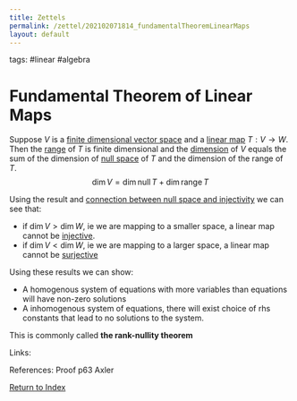 ```yaml
---
title: Zettels
permalink: /zettel/202102071814_fundamentalTheoremLinearMaps
layout: default
---
```

tags: #linear #algebra

# Fundamental Theorem of Linear Maps

Suppose $V$ is a [finite dimensional vector space](202102062028_finiteDimensionalVectorSpace) and 
a [linear map](202102071416_linearMapDefinition) $T : V \rightarrow W$. Then the [range](202102071800_rangeDefinition) of $T$ 
is finite dimensional and the [dimension](202102062253_dimensionDefinition) of $V$ equals the sum 
of the dimension of [null space](202102071742_nullSpaceDefinition) of $T$ and the dimension of the range of $T$.
$$
\mathrm{dim} \, V = \mathrm{dim} \, \mathrm{null} \, T + \mathrm{dim} \, \mathrm{range} \, T
$$

Using the result and [connection between null space and injectivity](202102071751_injectivityNullSpace) we can see that:
- if $\mathrm{dim} \, V > \mathrm{dim} \, W$, ie we are mapping to a smaller space, a linear map cannot be [injective](202102071749_injectiveDefinition).
- if $\mathrm{dim} \, V < \mathrm{dim} \, W$, ie we are mapping to a larger space, a linear map cannot be [surjective](202102071809_surjectiveDefinition)

Using these results we can show:
- A homogenous system of equations with more variables than equations will have non-zero solutions
- A inhomogenous system of equations, there will exist choice of rhs constants that lead to no solutions to the system.

This is commonly called **the rank-nullity theorem**

Links: 

References: Proof p63 Axler

[Return to Index](index)